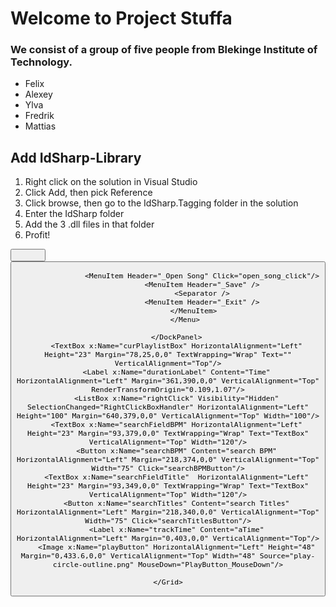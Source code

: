 # Welcome to Project Stuffa
### We consist of a group of five people from Blekinge Institute of Technology. 
+ Felix
+ Alexey
+ Ylva
+ Fredrik
+ Mattias

## Add IdSharp-Library
1. Right click on the solution in Visual Studio
2. Click Add, then pick Reference
3. Click browse, then go to the IdSharp.Tagging folder in the solution
4. Enter the IdSharp folder
5. Add the 3 .dll files in that folder
6. Profit!

<Grid Margin="0,0,0.4,-0.2">
        <ListBox x:Name="list" MouseDoubleClick="ListBox_MouseDoubleClick" MouseLeftButtonUp="ListBox_mouseLeft"  MouseRightButtonUp="ListBox_mouseRight"  HorizontalAlignment="Left" Height="209.161" VerticalAlignment="Top"  SelectionChanged="ListBox_SelectionChanged" Width="270.169" Margin="0,48,0,0"/>
        <TextBlock x:Name="text" HorizontalAlignment="Left" Margin="93,315,0,0" TextWrapping="Wrap" VerticalAlignment="Top" Height="29"><InlineUIContainer>
                <TextBox x:Name="textBox1" Height="23" TextWrapping="Wrap" Text="TextBox" Width="120"/>
            </InlineUIContainer></TextBlock>
        <MediaElement  x:Name="player"   LoadedBehavior="Manual" HorizontalAlignment="Left" Height="158" Margin="659.2,340,0,0" VerticalAlignment="Top" Width="102" MediaOpened="mediaOpen"/>
        <Button Content="play/pause" HorizontalAlignment="Left" Margin="374,124,0,0" VerticalAlignment="Top" Width="115" Click="Button_Click"/>
        <Slider x:Name="slider" Margin="54.694,444.391,386.506,0" VerticalAlignment="Top" Height="25" RenderTransformOrigin="0.5,0.5" ValueChanged="slider_ValueChanged">
            <Slider.RenderTransform>
                <TransformGroup>
                    <ScaleTransform ScaleY="-1"/>
                    <SkewTransform/>
                    <RotateTransform/>
                    <TranslateTransform/>
                </TransformGroup>
            </Slider.RenderTransform>
        </Slider>
        <DockPanel HorizontalAlignment="Stretch" Height="20" LastChildFill="False" VerticalAlignment="Top">
            <Menu DockPanel.Dock="Top" Height="27.844" Margin="0,0,-0.4,0" Background="#FF181818">
                <MenuItem Header="_File&#xA;" Click="MenuItem_Click" Width="178" Height="27.844">
                    <MenuItem Header="_New playlist"  Margin="0,0,-0.2,0">
                        <TextBox x:Name="playlistName" Height="23" TextWrapping="Wrap" Text="NoName" Width="112"/>
                        <Button  x:Name="newPlaylistButton" Content="create" Click="newPlaylist" />
                    </MenuItem>

                    <MenuItem Header="_Open Song" Click="open_song_click"/>
                    <MenuItem Header="_Save" />
                    <Separator />
                    <MenuItem Header="_Exit" />
                </MenuItem>
            </Menu>

        </DockPanel>
        <TextBox x:Name="curPlaylistBox" HorizontalAlignment="Left" Height="23" Margin="78,25,0,0" TextWrapping="Wrap" Text="" VerticalAlignment="Top"/>
        <Label x:Name="durationLabel" Content="Time" HorizontalAlignment="Left" Margin="361,390,0,0" VerticalAlignment="Top" RenderTransformOrigin="0.109,1.07"/>
        <ListBox x:Name="rightClick" Visibility="Hidden" SelectionChanged="RightClickBoxHandler" HorizontalAlignment="Left" Height="100" Margin="640,379,0,0" VerticalAlignment="Top" Width="100"/>
        <TextBox x:Name="searchFieldBPM" HorizontalAlignment="Left" Height="23" Margin="93,379,0,0" TextWrapping="Wrap" Text="TextBox" VerticalAlignment="Top" Width="120"/>
        <Button x:Name="searchBPM" Content="search BPM" HorizontalAlignment="Left" Margin="218,374,0,0" VerticalAlignment="Top" Width="75" Click="searchBPMButton"/>
        <TextBox x:Name="searchFieldTitle"  HorizontalAlignment="Left" Height="23" Margin="93,349,0,0" TextWrapping="Wrap" Text="TextBox" VerticalAlignment="Top" Width="120"/>
        <Button x:Name="searchTitles" Content="search Titles" HorizontalAlignment="Left" Margin="218,340,0,0" VerticalAlignment="Top" Width="75" Click="searchTitlesButton"/>
        <Label x:Name="trackTime" Content="aTime" HorizontalAlignment="Left" Margin="0,403,0,0" VerticalAlignment="Top"/>
        <Image x:Name="playButton" HorizontalAlignment="Left" Height="48" Margin="0,433.6,0,0" VerticalAlignment="Top" Width="48" Source="play-circle-outline.png" MouseDown="PlayButton_MouseDown"/>

    </Grid>
</Window>